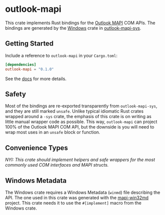 # outlook-mapi
This crate implements Rust bindings for the [Outlook MAPI](https://learn.microsoft.com/en-us/office/client-developer/outlook/mapi/outlook-mapi-reference) COM APIs. The bindings are generated by the [Windows](https://github.com/microsoft/windows-rs) crate in [outlook-mapi-sys](https://crates.io/crates/outlook-mapi-sys).

## Getting Started
Include a reference to `outlook-mapi` in your `Cargo.toml`:
```toml
[dependencies]
outlook-mapi = "0.1.0"
```

See the [docs](https://docs.rs/outlook-mapi/) for more details.

## Safety
Most of the bindings are re-exported transparently from `outlook-mapi-sys`, and they are still marked `unsafe`. Unlike typical idiomatic Rust crates wrapped around a `-sys` crate, the emphasis of this crate is on writing as little manual wrapper code as possible. This way, `outlook-mapi` can project 100% of the Outlook MAPI COM API, but the downside is you will need to wrap most uses in an `unsafe` block or function.

## Convenience Types
_NYI: This crate should implement helpers and safe wrappers for the most commonly used COM interfaces and MAPI structs._

## Windows Metadata
The Windows crate requires a Windows Metadata (`winmd`) file describing the API. The one used in this crate was generated with the [mapi-win32md](https://github.com/wravery/mapi-win32md) project. This crate needs it to use the `#[implement]` macro from the Windows crate. 
